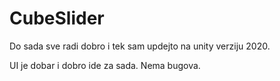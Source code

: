# CubeSlider
Do sada sve radi dobro i tek sam updejto na unity verziju 2020.

UI je dobar i dobro ide za sada.
Nema bugova.
